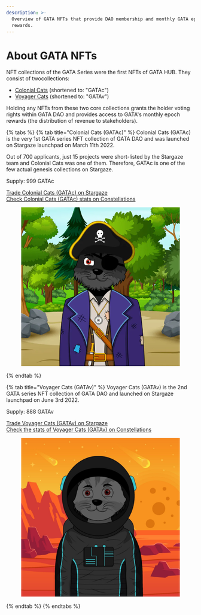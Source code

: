 ```yaml
---
description: >-
  Overview of GATA NFTs that provide DAO membership and monthly GATA epoch
  rewards.
---
```


# About GATA NFTs

NFT collections of the GATA Series were the first NFTs of GATA HUB. They consist of twocollections:

* [Colonial Cats](./#colonial-cats-gatac) (shortened to: "GATAc")
* [Voyager Cats](./#voyager-cats-gatav) (shortened to: "GATAv")

Holding any NFTs from these two core collections grants the holder voting rights within GATA DAO and provides access to GATA's monthly epoch rewards (the distribution of revenue to stakeholders).&#x20;

{% tabs %}
{% tab title="Colonial Cats (GATAc)" %}
Colonial Cats (GATAc) is the very 1st GATA series NFT collection of GATA DAO and was launched on Stargaze launchpad on March 11th 2022.&#x20;

Out of 700 applicants, just 15 projects were short-listed by the Stargaze team and Colonial Cats was one of them. Therefore, GATAc is one of the few actual genesis collections on Stargaze.

Supply: 999 GATAc&#x20;

[Trade Colonial Cats (GATAc) on Stargaze](https://app.stargaze.zone/marketplace/stars1yw4xvtc43me9scqfr2jr2gzvcxd3a9y4eq7gaukreugw2yd2f8tssqyvcm) \
[Check Colonial Cats (GATAc) stats on Constellations](https://info.stargaze.zone/collections/stars1yw4xvtc43me9scqfr2jr2gzvcxd3a9y4eq7gaukreugw2yd2f8tssqyvcm)&#x20;

<figure><img src="../../../../.gitbook/assets/image (49).png" alt=""><figcaption></figcaption></figure>
{% endtab %}

{% tab title="Voyager Cats (GATAv)" %}
Voyager Cats (GATAv) is the 2nd GATA series NFT collection of GATA DAO and launched on Stargaze launchpad on June 3rd 2022.

Supply: 888 GATAv

[Trade Voyager Cats (GATAv) on Stargaze](https://app.stargaze.zone/launchpad/stars1puhek9hsvj9nnk6hxg7mjchh0pxxsuyjxjv5cy8qyjlj4tz7we7s6mclum) \
[Check the stats of Voyager Cats (GATAv) on Constellations ](https://info.stargaze.zone/collections/stars19tedq0x8csy6v35cqcjy8f76j2f0fsljjytuxcvl3x4sj82tmxnqgxuu85)

<figure><img src="../../../../.gitbook/assets/image (46).png" alt=""><figcaption></figcaption></figure>
{% endtab %}
{% endtabs %}

